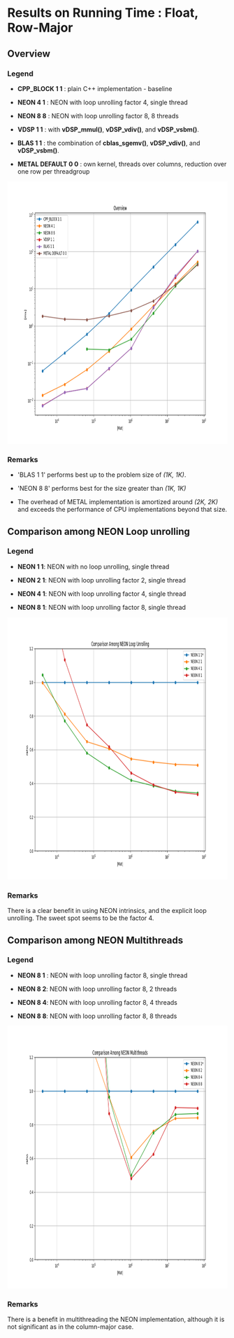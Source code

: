 # Results on Running Time : Float, Row-Major

## Overview

### Legend

* **CPP_BLOCK 1 1** : plain C++ implementation - baseline

* **NEON 4 1** : NEON with loop unrolling factor 4, single thread

* **NEON 8 8** : NEON with loop unrolling factor 8, 8 threads

* **VDSP 1 1** : with **vDSP_mmul()**, **vDSP_vdiv()**, and **vDSP_vsbm()**.

* **BLAS 1 1** : the combination of **cblas_sgemv()**, **vDSP_vdiv()**, and **vDSP_vsbm()**.

* **METAL DEFAULT 0 0** : own kernel, threads over columns, reduction over one row per threadgroup

<a href="doc/FLOAT_MATRIX_ROW_MAJOR_Overview.png"><img src="doc/FLOAT_MATRIX_ROW_MAJOR_Overview.png" alt="overview" height="600"/></a>

### Remarks

* 'BLAS 1 1' performs best up to the problem size of *(1K, 1K)*.

* 'NEON 8 8' performs best for the size greater than *(1K, 1K)*

* The overhead of METAL implementation is amortized around *(2K,  2K)* and exceeds the performance of CPU implementations beyond that size.

## Comparison among NEON Loop unrolling

### Legend

* **NEON 1 1**: NEON with no loop unrolling, single thread

* **NEON 2 1**: NEON with loop unrolling factor 2, single thread

* **NEON 4 1**: NEON with loop unrolling factor 4, single thread

* **NEON 8 1**: NEON with loop unrolling factor 8, single thread

<a href="doc/FLOAT_MATRIX_ROW_MAJOR_Comparison_Among_NEON_Loop_Unrolling_relative.png"><img src="doc/FLOAT_MATRIX_ROW_MAJOR_Comparison_Among_NEON_Loop_Unrolling_relative.png" alt="comparison among neon loop unrolling" height="600"/></a>

### Remarks
There is a clear benefit in using NEON intrinsics, and the explicit loop unrolling. The sweet spot seems to be the factor 4.

## Comparison among NEON Multithreads

### Legend

* **NEON 8 1** : NEON with loop unrolling factor 8, single thread

* **NEON 8 2**: NEON with loop unrolling factor 8, 2 threads

* **NEON 8 4**: NEON with loop unrolling factor 8, 4 threads

* **NEON 8 8**: NEON with loop unrolling factor 8, 8 threads

<a href="doc/FLOAT_MATRIX_ROW_MAJOR_Comparison_Among_NEON_Multithreads_relative.png"><img src="doc/FLOAT_MATRIX_ROW_MAJOR_Comparison_Among_NEON_Multithreads_relative.png" alt="comparison among neon multithreads" height="600"/></a>

### Remarks

There is a benefit in multithreading the NEON implementation, although it is not significant as in the column-major case.
